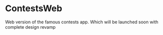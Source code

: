 # ContestsWeb
Web version of the famous contests app. Which will be launched soon with complete design revamp 
